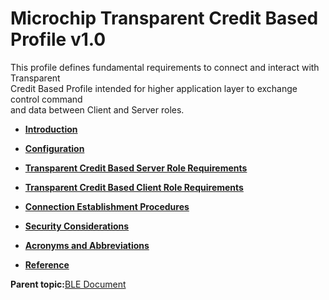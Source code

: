 # Microchip Transparent Credit Based Profile v1.0

This profile defines fundamental requirements to connect and interact with Transparent<br /> Credit Based Profile intended for higher application layer to exchange control command<br /> and data between Client and Server roles.

-   **[Introduction](GUID-7FA5D113-8F0A-4615-B2C0-9A079BE4394B.md)**  

-   **[Configuration](GUID-6DCDDD1D-6C33-4269-A252-E1ED3EC058FC.md)**  

-   **[Transparent Credit Based Server Role Requirements](GUID-8B0D3F24-23E4-4B6D-932F-E3FEFB0F8E96.md)**  

-   **[Transparent Credit Based Client Role Requirements](GUID-DBACD553-8C00-4C69-885D-5A48A64D1987.md)**  

-   **[Connection Establishment Procedures](GUID-BC52472F-FBF3-43EE-A491-FCEBA2CB0368.md)**  

-   **[Security Considerations](GUID-73139CE5-399C-4A7B-92C9-394C0A20A1B4.md)**  

-   **[Acronyms and Abbreviations](GUID-4B313C94-F7CE-4AF8-9A1C-064F260EAEB5.md)**  

-   **[Reference](GUID-AA9F6190-9E01-48C5-A22A-6BC2FE3B90B6.md)**  


**Parent topic:**[BLE Document](GUID-BDEB1D88-52CC-42E2-AA49-89B9BA4DBDAE.md)

